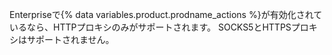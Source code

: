 Enterpriseで{% data variables.product.prodname_actions %}が有効化されているなら、HTTPプロキシのみがサポートされます。 SOCKS5とHTTPSプロキシはサポートされません。
